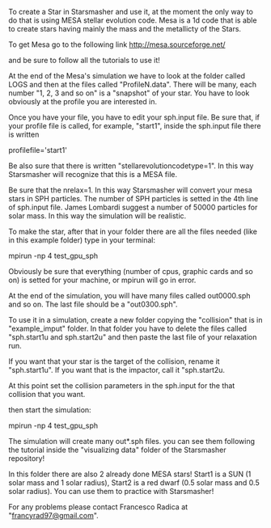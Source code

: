 To create a Star in Starsmasher and use it, at the moment the only way to do that is using MESA stellar evolution code.
Mesa is a 1d code that is able to create stars having mainly the mass and the metallicty of the Stars.

To get Mesa go to the following link              http://mesa.sourceforge.net/

and be sure to follow all the tutorials to use it!

At the end of the Mesa's simulation we have to look at the folder called LOGS and then at the files called "ProfileN.data". There will be many, each number "1, 2, 3 and so on" is a "snapshot" of your star. You have to look obviously at the profile you are interested in.

Once you have your file, you have to edit your sph.input file. Be sure that, if your profile file is called, for example, "start1", inside the sph.input file there is written 

profilefile='start1'

Be also sure that there is written  "stellarevolutioncodetype=1". In this way Starsmasher will recognize that this is a MESA file.

Be sure that the nrelax=1. In this way Starsmasher will convert your mesa stars in SPH particles. The number of SPH particles is setted in the 4th line of sph.input file. James Lombardi suggest a number of 50000 particles for solar mass. In this way the simulation will be realistic.

To make the star, after that in your folder there are all the files needed (like in this example folder) type in your terminal:

mpirun -np 4 test_gpu_sph

Obviously be sure that everything (number of cpus, graphic cards and so on) is setted for your machine, or mpirun will go in error.

At the end of the simulation, you will have many files called out0000.sph and so on. The last file should be a "out0300.sph".

To use it in a simulation, create a new folder copying the "collision" that is in "example_imput" folder. In that folder you have to delete the files called "sph.start1u and sph.start2u" and then paste the last file of your relaxation run.

If you want that your star is the target of the collision, rename it "sph.start1u". If you want that is the impactor, call it "sph.start2u.

At this point set the collision parameters in the sph.input for the that collision that you want.

then start the simulation:

mpirun -np 4 test_gpu_sph


The simulation will create many out*.sph files. you can see them following the tutorial inside the "visualizing data" folder of the Starsmasher repository!

In this folder there are also 2 already done MESA stars!    Start1 is a SUN (1 solar mass and 1 solar radius), Start2 is a red dwarf (0.5 solar mass and 0.5 solar radius). You can use them to practice with Starsmasher! 



For any problems please contact Francesco Radica at "francyrad97@gmail.com".
